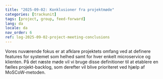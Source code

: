 ```yaml
---
title: "2025-09-02: Konklusioner fra projektmøde"
categories: [trackunit]
tags: [project, group, feed-forward]
lang: da
locale: da
nav_order: 6
ref: log-2025-09-02-project-meeting-conclusions
---
```

Vores nuværende fokus er at afklare projektets omfang ved at definere features for systemet som helhed samt for hver enkelt microservice og klienten. På det næste møde vil vi bruge disse definitioner til at etablere en fælles projekt-backlog, som derefter vil blive prioriteret ved hjælp af MoSCoW-metoden.